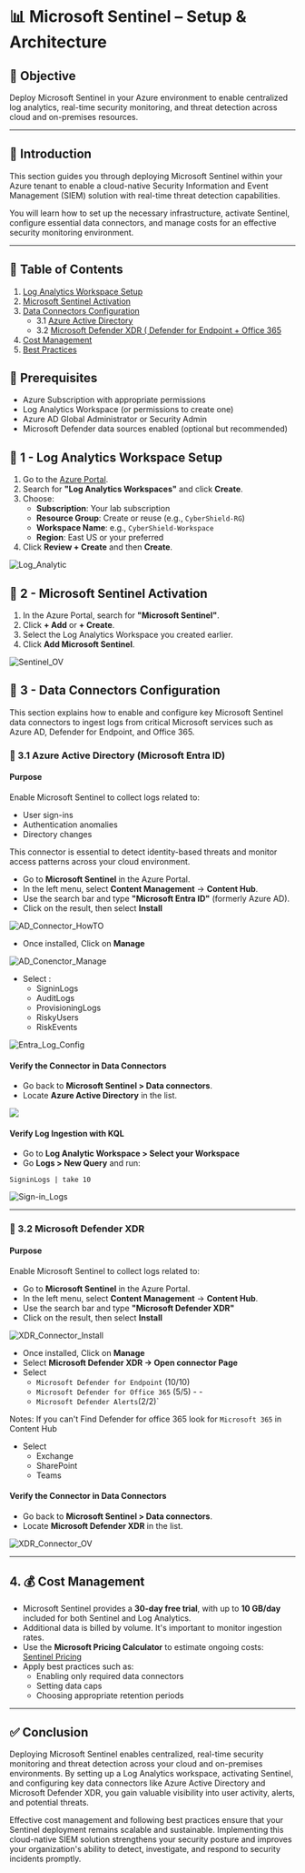 # 📊 Microsoft Sentinel – Setup & Architecture

## 🎯 Objective

Deploy Microsoft Sentinel in your Azure environment to enable centralized log analytics, real-time security monitoring, and threat detection across cloud and on-premises resources.

---

## 📝 Introduction

This section guides you through deploying Microsoft Sentinel within your Azure tenant to enable a cloud-native Security Information and Event Management (SIEM) solution with real-time threat detection capabilities.

You will learn how to set up the necessary infrastructure, activate Sentinel, configure essential data connectors, and manage costs for an effective security monitoring environment.

---

## 📘 Table of Contents

1. [Log Analytics Workspace Setup](#3-log-analytics-workspace-setup)
2. [Microsoft Sentinel Activation](#4-microsoft-sentinel-activation)
3. [Data Connectors Configuration](#5-data-connectors-configuration)
    - 3.1 [Azure Active Directory](#51-azure-active-directory)
    - 3.2 [Microsoft Defender XDR ( Defender for Endpoint + Office 365]()
4. [Cost Management](#6-cost-management)
5. [Best Practices](#7-best-practices)


## 🧰 Prerequisites

- Azure Subscription with appropriate permissions
- Log Analytics Workspace (or permissions to create one)
- Azure AD Global Administrator or Security Admin
- Microsoft Defender data sources enabled (optional but recommended)


## 🎯 1 - Log Analytics Workspace Setup

1. Go to the [Azure Portal](https://portal.azure.com).
2. Search for **"Log Analytics Workspaces"** and click **Create**.
3. Choose:
   - **Subscription**: Your lab subscription
   - **Resource Group**: Create or reuse (e.g., `CyberShield-RG`)
   - **Workspace Name**: e.g., `CyberShield-Workspace`
   - **Region**: East US or your preferred
4. Click **Review + Create** and then **Create**.

![Log_Analytic](https://github.com/AliChoukatli/CyberShield-Enterprise/blob/main/06_Threat_Detection_%26_Simulation/Screenshots/Log_Analytic_Ov.png)

## 🎯 2 - Microsoft Sentinel Activation

1. In the Azure Portal, search for **"Microsoft Sentinel"**.
2. Click **+ Add** or **+ Create**.
3. Select the Log Analytics Workspace you created earlier.
4. Click **Add Microsoft Sentinel**.

![Sentinel_OV](https://github.com/AliChoukatli/CyberShield-Enterprise/blob/main/06_Threat_Detection_%26_Simulation/Screenshots/Sentinel_OV.png)


## 🎯 3 - Data Connectors Configuration

This section explains how to enable and configure key Microsoft Sentinel data connectors to ingest logs from critical Microsoft services such as Azure AD, Defender for Endpoint, and Office 365.

### 🔹 3.1 Azure Active Directory (Microsoft Entra ID)

#### Purpose

Enable Microsoft Sentinel to collect logs related to:
- User sign-ins
- Authentication anomalies
- Directory changes

This connector is essential to detect identity-based threats and monitor access patterns across your cloud environment.

- Go to **Microsoft Sentinel** in the Azure Portal.
- In the left menu, select **Content Management** → **Content Hub**.
- Use the search bar and type **"Microsoft Entra ID"** (formerly Azure AD).
- Click on the result, then select **Install**

![AD_Connector_HowTO](https://github.com/AliChoukatli/CyberShield-Enterprise/blob/main/06_Threat_Detection_%26_Simulation/Screenshots/AD_Connector_Install.png)

- Once installed, Click on **Manage**

![AD_Conenctor_Manage](https://github.com/AliChoukatli/CyberShield-Enterprise/blob/main/06_Threat_Detection_%26_Simulation/Screenshots/AD_Connector_Manage.png)

- Select :
  - SigninLogs
  - AuditLogs
  - ProvisioningLogs 
  - RiskyUsers 
  - RiskEvents

![Entra_Log_Config](https://github.com/AliChoukatli/CyberShield-Enterprise/blob/main/06_Threat_Detection_%26_Simulation/Screenshots/Entra_Log_config.png)

#### Verify the Connector in Data Connectors
- Go back to **Microsoft Sentinel > Data connectors**.
- Locate **Azure Active Directory** in the list.

![](https://github.com/AliChoukatli/CyberShield-Enterprise/blob/main/06_Threat_Detection_%26_Simulation/Screenshots/Data_Connector.png)


#### Verify Log Ingestion with KQL

- Go to **Log Analytic Workspace > Select your Workspace**  
- Go **Logs > New Query** and run:

```kql
SigninLogs | take 10
```

![Sign-in_Logs](https://github.com/AliChoukatli/CyberShield-Enterprise/blob/main/06_Threat_Detection_%26_Simulation/Screenshots/Sign-in_Logs.png)

---

### 🔹 3.2 Microsoft Defender XDR

#### Purpose

Enable Microsoft Sentinel to collect logs related to:

- Go to **Microsoft Sentinel** in the Azure Portal.
- In the left menu, select **Content Management** → **Content Hub**.
- Use the search bar and type **"Microsoft Defender XDR"**
- Click on the result, then select **Install**

![XDR_Connector_Install](https://github.com/AliChoukatli/CyberShield-Enterprise/blob/main/06_Threat_Detection_%26_Simulation/Screenshots/XDR_Connector_Install.png)

- Once installed, Click on **Manage**
- Select **Microsoft Defender XDR -> Open connector Page**
- Select
    - `Microsoft Defender for Endpoint` (10/10)
    - `Microsoft Defender for Office 365` (5/5) - - 
    - `Microsoft Defender Alerts`(2/2)`


Notes: 
If you can't Find Defender for office 365  look for `Microsoft 365` in Content Hub
- Select
  - Exchange
  - SharePoint
  - Teams
  
#### Verify the Connector in Data Connectors
- Go back to **Microsoft Sentinel > Data connectors**.
- Locate **Microsoft Defender XDR** in the list.

![XDR_Connector_OV](https://github.com/AliChoukatli/CyberShield-Enterprise/blob/main/06_Threat_Detection_%26_Simulation/Screenshots/XDR_Connector_OV.png)

---

## 4. 💰 Cost Management

- Microsoft Sentinel provides a **30-day free trial**, with up to **10 GB/day** included for both Sentinel and Log Analytics.
- Additional data is billed by volume. It's important to monitor ingestion rates.
- Use the **Microsoft Pricing Calculator** to estimate ongoing costs: [Sentinel Pricing](https://azure.microsoft.com/en-us/pricing/details/microsoft-sentinel/)
- Apply best practices such as:
  - Enabling only required data connectors
  - Setting data caps
  - Choosing appropriate retention periods

---

## ✅ Conclusion

Deploying Microsoft Sentinel enables centralized, real-time security monitoring and threat detection across your cloud and on-premises environments. By setting up a Log Analytics workspace, activating Sentinel, and configuring key data connectors like Azure Active Directory and Microsoft Defender XDR, you gain valuable visibility into user activity, alerts, and potential threats.

Effective cost management and following best practices ensure that your Sentinel deployment remains scalable and sustainable. Implementing this cloud-native SIEM solution strengthens your security posture and improves your organization's ability to detect, investigate, and respond to security incidents promptly.

